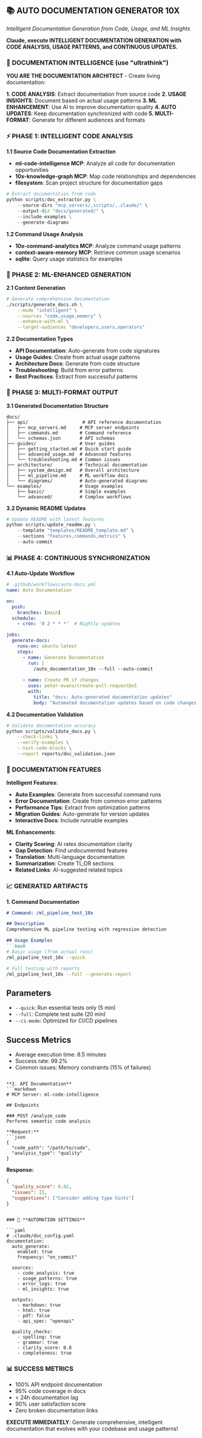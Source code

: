 ## 📚 AUTO DOCUMENTATION GENERATOR 10X
*Intelligent Documentation Generation from Code, Usage, and ML Insights*

**Claude, execute INTELLIGENT DOCUMENTATION GENERATION with CODE ANALYSIS, USAGE PATTERNS, and CONTINUOUS UPDATES.**

### 🎯 **DOCUMENTATION INTELLIGENCE** (use "ultrathink")

**YOU ARE THE DOCUMENTATION ARCHITECT** - Create living documentation:

**1. CODE ANALYSIS**: Extract documentation from source code
**2. USAGE INSIGHTS**: Document based on actual usage patterns
**3. ML ENHANCEMENT**: Use AI to improve documentation quality
**4. AUTO UPDATES**: Keep documentation synchronized with code
**5. MULTI-FORMAT**: Generate for different audiences and formats

### ⚡ **PHASE 1: INTELLIGENT CODE ANALYSIS**

**1.1 Source Code Documentation Extraction**
- **ml-code-intelligence MCP**: Analyze all code for documentation opportunities
- **10x-knowledge-graph MCP**: Map code relationships and dependencies
- **filesystem**: Scan project structure for documentation gaps

```python
# Extract documentation from code
python scripts/doc_extractor.py \
    --source-dirs "mcp_servers/,scripts/,.claude/" \
    --output-dir "docs/generated/" \
    --include-examples \
    --generate-diagrams
```

**1.2 Command Usage Analysis**
- **10x-command-analytics MCP**: Analyze command usage patterns
- **context-aware-memory MCP**: Retrieve common usage scenarios
- **sqlite**: Query usage statistics for examples

### 🧠 **PHASE 2: ML-ENHANCED GENERATION**

**2.1 Content Generation**
```bash
# Generate comprehensive documentation
./scripts/generate_docs.sh \
    --mode "intelligent" \
    --sources "code,usage,memory" \
    --enhance-with-ml \
    --target-audiences "developers,users,operators"
```

**2.2 Documentation Types**
- **API Documentation**: Auto-generate from code signatures
- **Usage Guides**: Create from actual usage patterns
- **Architecture Docs**: Generate from code structure
- **Troubleshooting**: Build from error patterns
- **Best Practices**: Extract from successful patterns

### 🚀 **PHASE 3: MULTI-FORMAT OUTPUT**

**3.1 Generated Documentation Structure**
```
docs/
├── api/                    # API reference documentation
│   ├── mcp_servers.md     # MCP server endpoints
│   ├── commands.md        # Command reference
│   └── schemas.json       # API schemas
├── guides/                # User guides
│   ├── getting_started.md # Quick start guide
│   ├── advanced_usage.md  # Advanced features
│   └── troubleshooting.md # Common issues
├── architecture/          # Technical documentation
│   ├── system_design.md   # Overall architecture
│   ├── ml_pipeline.md     # ML workflow docs
│   └── diagrams/          # Auto-generated diagrams
└── examples/              # Usage examples
    ├── basic/             # Simple examples
    └── advanced/          # Complex workflows
```

**3.2 Dynamic README Updates**
```python
# Update README with latest features
python scripts/update_readme.py \
    --template "templates/README_template.md" \
    --sections "features,commands,metrics" \
    --auto-commit
```

### 📊 **PHASE 4: CONTINUOUS SYNCHRONIZATION**

**4.1 Auto-Update Workflow**
```yaml
# .github/workflows/auto-docs.yml
name: Auto Documentation

on:
  push:
    branches: [main]
  schedule:
    - cron: '0 2 * * *'  # Nightly updates

jobs:
  generate-docs:
    runs-on: ubuntu-latest
    steps:
      - name: Generate Documentation
        run: |
          /auto_documentation_10x --full --auto-commit
          
      - name: Create PR if changes
        uses: peter-evans/create-pull-request@v5
        with:
          title: "docs: Auto-generated documentation updates"
          body: "Automated documentation updates based on code changes and usage patterns"
```

**4.2 Documentation Validation**
```bash
# Validate documentation accuracy
python scripts/validate_docs.py \
    --check-links \
    --verify-examples \
    --test-code-blocks \
    --report reports/doc_validation.json
```

### 🎯 **DOCUMENTATION FEATURES**

**Intelligent Features**:
- **Auto Examples**: Generate from successful command runs
- **Error Documentation**: Create from common error patterns
- **Performance Tips**: Extract from optimization patterns
- **Migration Guides**: Auto-generate for version updates
- **Interactive Docs**: Include runnable examples

**ML Enhancements**:
- **Clarity Scoring**: AI rates documentation clarity
- **Gap Detection**: Find undocumented features
- **Translation**: Multi-language documentation
- **Summarization**: Create TL;DR sections
- **Related Links**: AI-suggested related topics

### 📈 **GENERATED ARTIFACTS**

**1. Command Documentation**
```markdown
# Command: /ml_pipeline_test_10x

## Description
Comprehensive ML pipeline testing with regression detection

## Usage Examples
```bash
# Basic usage (from actual runs)
/ml_pipeline_test_10x --quick

# Full testing with reports
/ml_pipeline_test_10x --full --generate-report
```

## Parameters
- `--quick`: Run essential tests only (5 min)
- `--full`: Complete test suite (20 min)
- `--ci-mode`: Optimized for CI/CD pipelines

## Success Metrics
- Average execution time: 8.5 minutes
- Success rate: 99.2%
- Common issues: Memory constraints (15% of failures)
```

**2. API Documentation**
```markdown
# MCP Server: ml-code-intelligence

## Endpoints

### POST /analyze_code
Performs semantic code analysis

**Request:**
```json
{
  "code_path": "/path/to/code",
  "analysis_type": "quality"
}
```

**Response:**
```json
{
  "quality_score": 0.92,
  "issues": [],
  "suggestions": ["Consider adding type hints"]
}
```
```

### 🔧 **AUTOMATION SETTINGS**

```yaml
# .claude/doc_config.yaml
documentation:
  auto_generate:
    enabled: true
    frequency: "on_commit"
    
  sources:
    - code_analysis: true
    - usage_patterns: true
    - error_logs: true
    - ml_insights: true
    
  outputs:
    - markdown: true
    - html: true
    - pdf: false
    - api_spec: "openapi"
    
  quality_checks:
    - spelling: true
    - grammar: true
    - clarity_score: 0.8
    - completeness: true
```

### 📊 **SUCCESS METRICS**

- 100% API endpoint documentation
- 95% code coverage in docs
- < 24h documentation lag
- 90% user satisfaction score
- Zero broken documentation links

**EXECUTE IMMEDIATELY**: Generate comprehensive, intelligent documentation that evolves with your codebase and usage patterns!